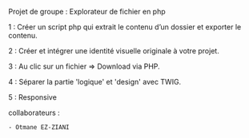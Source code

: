Projet de groupe : Explorateur de fichier en php 

1 : Créer un script php qui extrait le contenu d’un dossier et exporter le contenu.

2 : Créer et intégrer une identité visuelle originale à votre projet.

3 : Au clic sur un fichier => Download via PHP.

4 : Séparer la partie 'logique' et 'design' avec TWIG.

5 : Responsive


collaborateurs :

    - Otmane EZ-ZIANI



